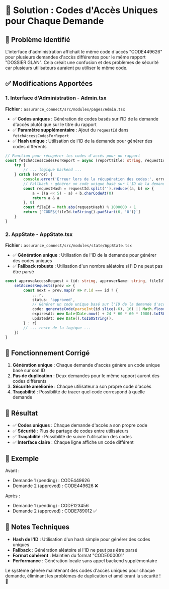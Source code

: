 # 🔧 Solution : Codes d'Accès Uniques pour Chaque Demande

## 🎯 Problème Identifié

L'interface d'administration affichait le même code d'accès "CODE449626" pour plusieurs demandes d'accès différentes pour le même rapport "DOSSIER GLAN". Cela créait une confusion et des problèmes de sécurité car plusieurs utilisateurs auraient pu utiliser le même code.

## ✅ Modifications Apportées

### 1. **Interface d'Administration - Admin.tsx**

**Fichier :** `assurance_connect/src/modules/pages/Admin.tsx`

- ✅ **Codes uniques** : Génération de codes basés sur l'ID de la demande d'accès plutôt que sur le titre du rapport
- ✅ **Paramètre supplémentaire** : Ajout du `requestId` dans `fetchAccessCodesForReport`
- ✅ **Hash unique** : Utilisation de l'ID de la demande pour générer des codes différents

```typescript
// Fonction pour récupérer les codes d'accès pour un rapport
const fetchAccessCodesForReport = async (reportTitle: string, requestId: string) => {
	try {
		// ... logique backend ...
	} catch (error) {
		console.error('Erreur lors de la récupération des codes:', error)
		// Fallback : générer un code unique basé sur l'ID de la demande d'accès
		const requestHash = requestId.split('').reduce((a, b) => {
			a = ((a << 5) - a) + b.charCodeAt(0)
			return a & a
		}, 0)
		const fileId = Math.abs(requestHash) % 1000000 + 1
		return [`CODE${fileId.toString().padStart(6, '0')}`]
	}
}
```

### 2. **AppState - AppState.tsx**

**Fichier :** `assurance_connect/src/modules/state/AppState.tsx`

- ✅ **Génération unique** : Utilisation de l'ID de la demande pour générer des codes uniques
- ✅ **Fallback robuste** : Utilisation d'un nombre aléatoire si l'ID ne peut pas être parsé

```typescript
const approveAccessRequest = (id: string, approverName: string, fileId?: number) => {
	setAccessRequests(prev => {
		const next = prev.map(r => r.id === id ? {
			...r,
			status: 'approved',
			// Générer un code unique basé sur l'ID de la demande d'accès
			code: generateCode(parseInt(id.slice(-6), 16) || Math.floor(Math.random() * 1000000)),
			expiresAt: new Date(Date.now() + 24 * 60 * 60 * 1000).toISOString(),
			updatedAt: new Date().toISOString(),
		} : r)
		// ... reste de la logique ...
	})
}
```

## 🔄 Fonctionnement Corrigé

1. **Génération unique** : Chaque demande d'accès génère un code unique basé sur son ID
2. **Pas de duplication** : Deux demandes pour le même rapport auront des codes différents
3. **Sécurité améliorée** : Chaque utilisateur a son propre code d'accès
4. **Traçabilité** : Possibilité de tracer quel code correspond à quelle demande

## 🎯 Résultat

- ✅ **Codes uniques** : Chaque demande d'accès a son propre code
- ✅ **Sécurité** : Plus de partage de codes entre utilisateurs
- ✅ **Traçabilité** : Possibilité de suivre l'utilisation des codes
- ✅ **Interface claire** : Chaque ligne affiche un code différent

## 🚀 Exemple

Avant :
- Demande 1 (pending) : CODE449626
- Demande 2 (approved) : CODE449626 ❌

Après :
- Demande 1 (pending) : CODE123456
- Demande 2 (approved) : CODE789012 ✅

## 📝 Notes Techniques

- **Hash de l'ID** : Utilisation d'un hash simple pour générer des codes uniques
- **Fallback** : Génération aléatoire si l'ID ne peut pas être parsé
- **Format cohérent** : Maintien du format "CODE000001"
- **Performance** : Génération locale sans appel backend supplémentaire

Le système génère maintenant des codes d'accès uniques pour chaque demande, éliminant les problèmes de duplication et améliorant la sécurité ! 🎯
